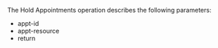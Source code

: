 The Hold Appointments operation describes the following parameters:
- appt-id
- appt-resource
- return
